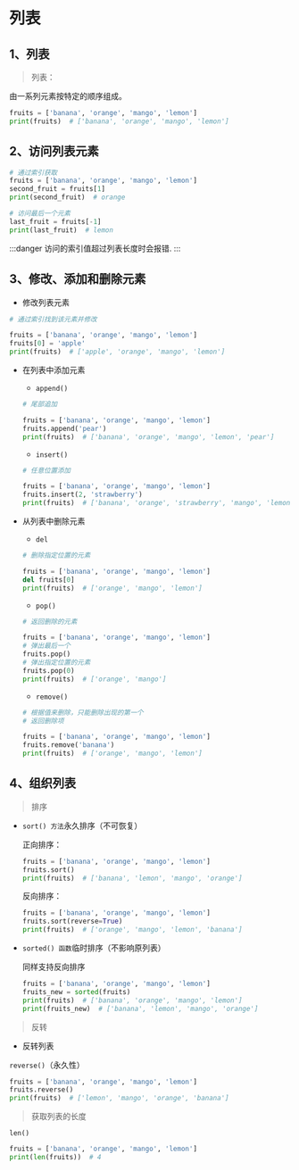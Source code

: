 # 列表

## 1、列表

> 列表：

由一系列元素按特定的顺序组成。

```python
fruits = ['banana', 'orange', 'mango', 'lemon']
print(fruits)  # ['banana', 'orange', 'mango', 'lemon']
```

## 2、访问列表元素

```python
# 通过索引获取
fruits = ['banana', 'orange', 'mango', 'lemon']
second_fruit = fruits[1]
print(second_fruit)  # orange

# 访问最后一个元素
last_fruit = fruits[-1]
print(last_fruit)  # lemon
```

:::danger
访问的索引值超过列表长度时会报错.
:::

## 3、修改、添加和删除元素

+ 修改列表元素

```python
# 通过索引找到该元素并修改

fruits = ['banana', 'orange', 'mango', 'lemon']
fruits[0] = 'apple'
print(fruits)  # ['apple', 'orange', 'mango', 'lemon']
```

+ 在列表中添加元素

    + `append()`

    ```python
    # 尾部追加

    fruits = ['banana', 'orange', 'mango', 'lemon']
    fruits.append('pear')
    print(fruits)  # ['banana', 'orange', 'mango', 'lemon', 'pear']
    ```

    + `insert()`

    ```python
    # 任意位置添加

    fruits = ['banana', 'orange', 'mango', 'lemon']
    fruits.insert(2, 'strawberry')
    print(fruits)  # ['banana', 'orange', 'strawberry', 'mango', 'lemon']
    ```

+ 从列表中删除元素

    + `del`

    ```python
    # 删除指定位置的元素

    fruits = ['banana', 'orange', 'mango', 'lemon']
    del fruits[0]
    print(fruits)  # ['orange', 'mango', 'lemon']
    ```

    + `pop()`

    ```python
    # 返回删除的元素

    fruits = ['banana', 'orange', 'mango', 'lemon']
    # 弹出最后一个
    fruits.pop()
    # 弹出指定位置的元素
    fruits.pop(0)
    print(fruits)  # ['orange', 'mango']
    ```

    + `remove()`

    ```python
    # 根据值来删除，只能删除出现的第一个
    # 返回删除项

    fruits = ['banana', 'orange', 'mango', 'lemon']
    fruits.remove('banana')
    print(fruits)  # ['orange', 'mango', 'lemon']
    ```

## 4、组织列表

> 排序

+ `sort() 方法`永久排序（不可恢复）

    正向排序：

    ```python
    fruits = ['banana', 'orange', 'mango', 'lemon']
    fruits.sort()
    print(fruits)  # ['banana', 'lemon', 'mango', 'orange']
    ```

    反向排序：

    ```python
    fruits = ['banana', 'orange', 'mango', 'lemon']
    fruits.sort(reverse=True)
    print(fruits)  # ['orange', 'mango', 'lemon', 'banana']
    ```

+ `sorted() 函数`临时排序（不影响原列表）

    同样支持反向排序

    ```python
    fruits = ['banana', 'orange', 'mango', 'lemon']
    fruits_new = sorted(fruits)
    print(fruits)  # ['banana', 'orange', 'mango', 'lemon']
    print(fruits_new)  # ['banana', 'lemon', 'mango', 'orange']
    ```

> 反转

+ 反转列表

`reverse()`（永久性）

```python
fruits = ['banana', 'orange', 'mango', 'lemon']
fruits.reverse()
print(fruits)  # ['lemon', 'mango', 'orange', 'banana']
```

> 获取列表的长度

`len()`

```python
fruits = ['banana', 'orange', 'mango', 'lemon']
print(len(fruits))  # 4
```
